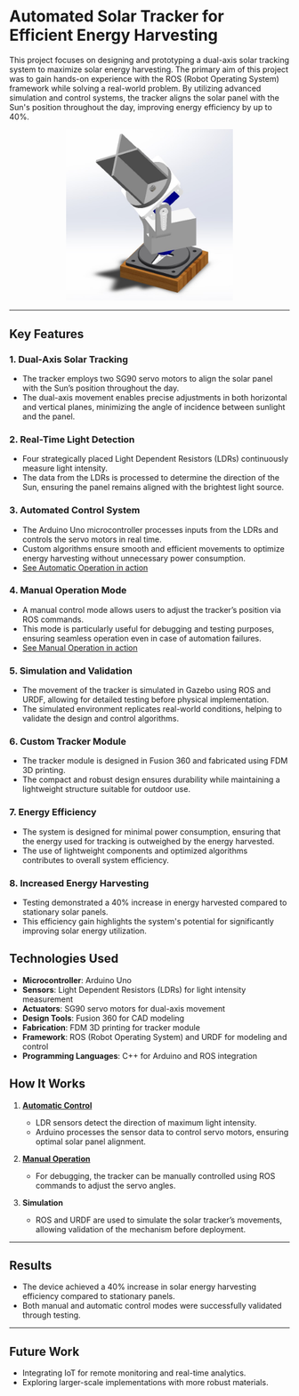 # Automated Solar Tracker for Efficient Energy Harvesting

This project focuses on designing and prototyping a dual-axis solar tracking system to maximize solar energy harvesting. The primary aim of this project was to gain hands-on experience with the ROS (Robot Operating System) framework while solving a real-world problem. By utilizing advanced simulation and control systems, the tracker aligns the solar panel with the Sun's position throughout the day, improving energy efficiency by up to 40%.

<div style="text-align: center;">
  <img src="assets/device_render.jpg" alt="3D CAD render of the device as designed" width="300">
</div>

---

## **Key Features**

### 1. Dual-Axis Solar Tracking  
- The tracker employs two SG90 servo motors to align the solar panel with the Sun’s position throughout the day.  
- The dual-axis movement enables precise adjustments in both horizontal and vertical planes, minimizing the angle of incidence between sunlight and the panel.  

### 2. Real-Time Light Detection  
- Four strategically placed Light Dependent Resistors (LDRs) continuously measure light intensity.  
- The data from the LDRs is processed to determine the direction of the Sun, ensuring the panel remains aligned with the brightest light source.  

### 3. Automated Control System  
- The Arduino Uno microcontroller processes inputs from the LDRs and controls the servo motors in real time.  
- Custom algorithms ensure smooth and efficient movements to optimize energy harvesting without unnecessary power consumption.  
- [See Automatic Operation in action](auto_op_ros/automatic_demo.mp4)

### 4. Manual Operation Mode
- A manual control mode allows users to adjust the tracker’s position via ROS commands.  
- This mode is particularly useful for debugging and testing purposes, ensuring seamless operation even in case of automation failures. 
- [See Manual Operation in action](manual_op_ros/manual_demo.mp4) 

### 5. Simulation and Validation  
- The movement of the tracker is simulated in Gazebo using ROS and URDF, allowing for detailed testing before physical implementation.  
- The simulated environment replicates real-world conditions, helping to validate the design and control algorithms.  

### 6. Custom Tracker Module  
- The tracker module is designed in Fusion 360 and fabricated using FDM 3D printing.  
- The compact and robust design ensures durability while maintaining a lightweight structure suitable for outdoor use.  

### 7. Energy Efficiency  
- The system is designed for minimal power consumption, ensuring that the energy used for tracking is outweighed by the energy harvested.  
- The use of lightweight components and optimized algorithms contributes to overall system efficiency.  

### 8. Increased Energy Harvesting  
- Testing demonstrated a 40% increase in energy harvested compared to stationary solar panels.  
- This efficiency gain highlights the system's potential for significantly improving solar energy utilization.  

## **Technologies Used**
- **Microcontroller**: Arduino Uno  
- **Sensors**: Light Dependent Resistors (LDRs) for light intensity measurement  
- **Actuators**: SG90 servo motors for dual-axis movement  
- **Design Tools**: Fusion 360 for CAD modeling  
- **Fabrication**: FDM 3D printing for tracker module  
- **Framework**: ROS (Robot Operating System) and URDF for modeling and control  
- **Programming Languages**: C++ for Arduino and ROS integration  

## **How It Works**
1. [**Automatic Control**](auto_op_ros/automaticcntrl_servo_solar/servo_automaticcntrl_solar.ino) 
   - LDR sensors detect the direction of maximum light intensity.  
   - Arduino processes the sensor data to control servo motors, ensuring optimal solar panel alignment.  

2. [**Manual Operation**](manual_op_ros/manualcntrl_servo_solar/servo_manualcntrl.ino)
   - For debugging, the tracker can be manually controlled using ROS commands to adjust the servo angles.  

3. **Simulation**
   - ROS and URDF are used to simulate the solar tracker’s movements, allowing validation of the mechanism before deployment.

---

## **Results**
- The device achieved a 40% increase in solar energy harvesting efficiency compared to stationary panels.
- Both manual and automatic control modes were successfully validated through testing.

---

## **Future Work**
- Integrating IoT for remote monitoring and real-time analytics.
- Exploring larger-scale implementations with more robust materials.